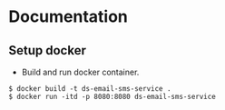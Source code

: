 # Documentation

## Setup docker

- Build and run docker container.

```
$ docker build -t ds-email-sms-service .
$ docker run -itd -p 8080:8080 ds-email-sms-service
```
